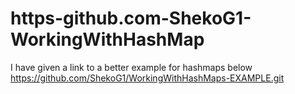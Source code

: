 # https-github.com-ShekoG1-WorkingWithHashMap
I have given a link to a better example for hashmaps below
https://github.com/ShekoG1/WorkingWithHashMaps-EXAMPLE.git
